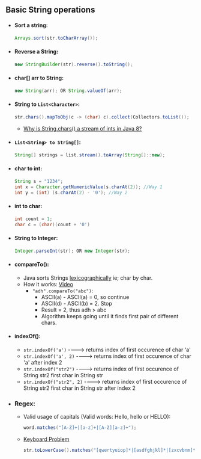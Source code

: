 ## Basic String operations

* #### Sort a string:
  ```java
  Arrays.sort(str.toCharArray());
  ```

* #### Reverse a String:
  ```java
  new StringBuilder(str).reverse().toString();
  ```

* #### char[] arr to String:
  ```java
  new String(arr); OR String.valueOf(arr);
  ```

* #### String to ```List<Character>```:
  ```java
  str.chars().mapToObj(c -> (char) c).collect(Collectors.toList());
  ```
   * [Why is String.chars() a stream of ints in Java 8?](https://stackoverflow.com/questions/22435833/why-is-string-chars-a-stream-of-ints-in-java-8)

* #### ```List<String> to String[]```:
  ```java
  String[] strings = list.stream().toArray(String[]::new);
  ```
  
* #### char to int:
  ```java
  String s = "1234";
  int x = Character.getNumericValue(s.charAt(2)); //Way 1
  int y = (int) (s.charAt(2) - '0'); //Way 2
  ```
* #### int to char:
  ```java
  int count = 1;
  char c = (char)(count + '0')
  ```

* #### String to Integer:
  ```java
  Integer.parseInt(str); OR new Integer(str);
  ```
* #### compareTo():
	* Java sorts Strings [lexicographically](http://docs.oracle.com/javase/8/docs/api/java/lang/String.html#compareTo-java.lang.String-) ie; char by char.
	* How it works: [Video](https://www.youtube.com/watch?v=iTC43mLZG38)
		* ```"adh".compareTo("abc")```: 
			* ASCII(a) - ASCII(a) = 0, so continue
			* ASCII(d) - ASCII(b) = 2. Stop
			* Result = 2, thus adh > abc
			* Algorithm keeps going until it finds first pair of different chars. 
* #### indexOf():
	* ```str.indexOf('a')```    ----> returns index of first occurence of char 'a'
	* ```str.indexOf('a', 2)``` ----> returns index of first occurence of char 'a' after index 2
	* ```str.indexOf("str2")``` ----> returns index of first occurence of String str2 first char in String str
	* ```str.indexOf("str2", 2)``` ----> returns index of first occurence of String str2 first char in String str after index 2
* ### **Regex**:
	* Valid usage of capitals (Valid words: Hello, hello or HELLO):
      ```java
      word.matches("[A-Z]+|[a-z]+|[A-Z][a-z]+");
      ```
    * [Keyboard Problem](https://leetcode.com/problems/keyboard-row/description/)
      ```java
      str.toLowerCase().matches("[qwertyuiop]*|[asdfghjkl]*|[zxcvbnm]*")
      ```
